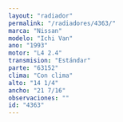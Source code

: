 ```yaml
---
layout: "radiador"
permalink: "/radiadores/4363/"
marca: "Nissan"
modelo: "Ichi Van"
ano: "1993"
motor: "L4 2.4"
transmision: "Estándar"
parte: "63152"
clima: "Con clima"
alto: "14 1/4"
ancho: "21 7/16"
observaciones: ""
id: "4363"
---
```


